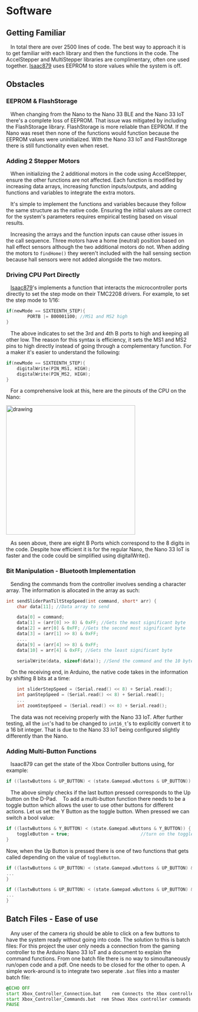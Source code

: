 # Software

## Getting Familiar
&nbsp;&nbsp;&nbsp;In total there are over 2500 lines of code. The best way to approach it is to get familiar with each library and then the functions in the code.
The AccelStepper and MultiStepper libraries are complimentary, often one used together. [Isaac879](https://github.com/isaac879/Pan-Tilt-Mount) uses EEPROM to store values while the system is off.

## Obstacles
### EEPROM & FlashStorage
&nbsp;&nbsp;&nbsp;When changing from the Nano to the Nano 33 BLE and the Nano 33 IoT there's a complete loss of EEPROM. That issue was mitigated by including the FlashStorage library.
FlashStorage is more reliable than EEPROM. If the Nano was reset then none of the functions would function because the EEPROM values were uninitialized. With the Nano 33 IoT and FlashStorage there is still functionality even when reset.

### Adding 2 Stepper Motors
&nbsp;&nbsp;&nbsp;When initializing the 2 additional motors in the code using AccelStepper, ensure the other functions are not affected. Each function is modified by increasing data arrays, increasing function inputs/outputs, and adding functions and variables to integrate the extra motors.

&nbsp;&nbsp;&nbsp;It's simple to implement the functions and variables because they follow the same structure as the native code. Ensuring the initial values are correct for the system's parameters requires empirical testing based on visual results.

&nbsp;&nbsp;&nbsp;Increasing the arrays and the function inputs can cause other issues in the call sequence. Three motors have a home (neutral) position based on hall effect sensors although the two additional motors do not. When adding the motors to ```findHome()``` they weren't included with the hall sensing section because hall sensors were not added alongside the two motors.

### Driving CPU Port Directly
&nbsp;&nbsp;&nbsp;[Isaac879](https://github.com/isaac879/Pan-Tilt-Mount)'s implements a function that interacts the microcontroller ports directly to set the step mode on their TMC2208 drivers. For example, to set the step mode to 1/16:
```c++
if(newMode == SIXTEENTH_STEP){
        PORTB |= B00001100; //MS1 and MS2 high
}
```
&nbsp;&nbsp;&nbsp;The above indicates to set the 3rd and 4th B ports to high and keeping all other low. The reason for this syntax is efficiency, it sets the MS1 and MS2 pins to high directly instead of going through a complementary function. For a maker it's easier to understand the following:
```c++
if(newMode == SIXTEENTH_STEP){
	digitalWrite(PIN_MS1, HIGH);
	digitalWrite(PIN_MS2, HIGH);
}
```
&nbsp;&nbsp;&nbsp;For a comprehensive look at this, here are the pinouts of the CPU on the Nano:

<img src="https://user-images.githubusercontent.com/59852573/110517405-d2089080-80d8-11eb-86dc-c39aba4eb1f4.png" alt="drawing" width="350"/>

&nbsp;&nbsp;&nbsp;As seen above, there are eight B Ports which correspond to the 8 digits in the code. Despite how efficient it is for the regular Nano, the Nano 33 IoT is faster and the code could be simplified using digitalWrite().

### Bit Manipulation - Bluetooth Implementation
&nbsp;&nbsp;&nbsp;Sending the commands from the controller involves sending a character array. The information is allocated in the array as such:
```c++
int sendSliderPanTiltStepSpeed(int command, short* arr) {
	char data[11]; //Data array to send

	data[0] = command;
	data[1] = (arr[0] >> 8) & 0xFF; //Gets the most significant byte
	data[2] = arr[0] & 0xFF; //Gets the second most significant byte
	data[3] = (arr[1] >> 8) & 0xFF;
	....
	data[9] = (arr[4] >> 8) & 0xFF;
	data[10] = arr[4] & 0xFF; //Gets the least significant byte

	serialWrite(data, sizeof(data)); //Send the command and the 10 bytes of data
```
&nbsp;&nbsp;&nbsp;On the receiving end, in Arduino, the native code takes in the information by shifting 8 bits at a time:
```c++
    int sliderStepSpeed = (Serial.read() << 8) + Serial.read(); 
    int panStepSpeed = (Serial.read() << 8) + Serial.read(); 
    ...
    int zoomStepSpeed = (Serial.read() << 8) + Serial.read();
```       
&nbsp;&nbsp;&nbsp;The data was not receiving properly with the Nano 33 IoT. After further testing, all the ```int```'s had to be changed to ```int16_t```'s to explicitly convert it to a 16 bit integer. That is due to the Nano 33 IoT being configured slightly differently than the Nano.

### Adding Multi-Button Functions
&nbsp;&nbsp;&nbsp;Isaac879 can get the state of the Xbox Controller buttons using, for example:
```c++
if ((lastwButtons & UP_BUTTON) < (state.Gamepad.wButtons & UP_BUTTON))
```
&nbsp;&nbsp;&nbsp;The above simply checks if the last button pressed corresponds to the Up button on the D-Pad.
&nbsp;&nbsp;&nbsp;To add a multi-button function there  needs to be a toggle button which allows the user to use other buttons for different actions.
Let us set the Y Button as the toggle button. When pressed we can switch a bool value:
```c++
if ((lastwButtons & Y_BUTTON) < (state.Gamepad.wButtons & Y_BUTTON)) { //if Y Button is pressed
	toggleButton = true;  					       //turn on the toggle feature
}
```
Now, when the Up Button is pressed there is one of two functions that gets called depending on the value of ```toggleButton```.
```c++
if ((lastwButtons & UP_BUTTON) < (state.Gamepad.wButtons & UP_BUTTON) && !toggleButton) { //when Y is NOT pressed the Up Button calls this function
...
}

if ((lastwButtons & UP_BUTTON) < (state.Gamepad.wButtons & UP_BUTTON) && toggleButton){ //when Y is pressed the Up Button calls this function
...
}
```
## Batch Files - Ease of use
&nbsp;&nbsp;&nbsp;Any user of the camera rig should be able to click on a few buttons to have the system ready without going into code. The solution to this is batch files:
For this project the user only needs a connection from the gaming controller to the Arduino Nano 33 IoT and a document to explain the command functions.
From one batch file there is no way to simoultaneously run/open code and a pdf. One needs to be closed for the other to open. 
A simple work-around is to integrate two seperate ```.bat``` files into a master batch file:
```bat
@ECHO OFF
start Xbox_Controller_Connection.bat 	rem Connects the Xbox controller to the Arduino Nano 33 IoT.
start Xbox_Controller_Commands.bat 	rem Shows Xbox controller commands to the user.
PAUSE
```
